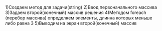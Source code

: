 1)Создаем метод для задачи(string)
2)Ввод первоначального массива
3)Задаем второй(конечный) массив решения
4)Методом foreach (перебор массива) определяем элементы, длинна которых меньше либо равна 3
5)Выводим на экран второй(конечный) массив